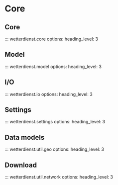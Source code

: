 # Core

## Core

::: wetterdienst.core
    options:
      heading_level: 3

## Model

::: wetterdienst.model
    options:
      heading_level: 3

## I/O

::: wetterdienst.io
    options:
      heading_level: 3

## Settings

::: wetterdienst.settings
    options:
      heading_level: 3

## Data models

::: wetterdienst.util.geo
    options:
      heading_level: 3

## Download

::: wetterdienst.util.network
    options:
      heading_level: 3
